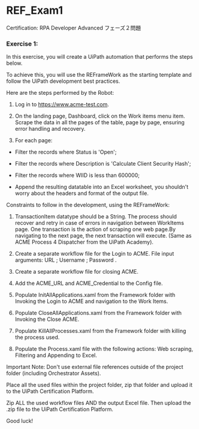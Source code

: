 ﻿# REF_Exam1
Certification: RPA Developer Advanced フェーズ２問題

### Exercise 1: ###

In this exercise, you will create a UiPath automation that performs the steps below.

To achieve this, you will use the REFrameWork as the starting template and follow the UiPath development best practices.

Here are the steps performed by the Robot:

1. Log in to https://www.acme-test.com.

2. On the landing page, Dashboard, click on the Work items menu item. Scrape the data in all the pages of the table, page by page, ensuring error handling and recovery.

3. For each page:

- Filter the records where Status is 'Open';

- Filter the records where Description is 'Calculate Client Security Hash';

- Filter the records where WIID is less than 600000;

- Append the resulting datatable into an Excel worksheet, you shouldn't worry about the headers and format of the output file.

Constraints to follow in the development, using the REFrameWork:

1. TransactionItem datatype should be a String. The process should recover and retry in case of errors in navigation between WorkItems page. One transaction is the action of scraping one web page.By navigating to the next page, the next transaction will execute. (Same as ACME Process 4 Dispatcher from the UiPath Academy).

2. Create a separate workflow file for the Login to ACME. File input arguments: URL ; Username ; Password .

3. Create a separate workflow file for closing ACME.

3. Add the ACME_URL and ACME_Credential to the Config file.

4. Populate InitAllApplications.xaml from the Framework folder with Invoking the Login to ACME and navigation to the Work Items.

5. Populate CloseAllApplications.xaml from the Framework folder with Invoking the Close ACME.

6. Populate KillAllProcesses.xaml from the Framework folder with killing the process used.

7. Populate the Process.xaml file with the following actions: Web scraping, Filtering and Appending to Excel.

Important Note: Don't use external file references outside of the project folder (including Orchestrator Assets).

Place all the used files within the project folder, zip that folder and upload it to the UiPath Certification Platform.

Zip ALL the used workflow files AND the output Excel file. Then upload the .zip file to the UiPath Certification Platform.

Good luck!
